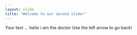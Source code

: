 ```yaml
---
layout: slide
title: "Welcome to our second slide!"
---
```

Your text ... hello i am the doctor
Use the left arrow to go back!
